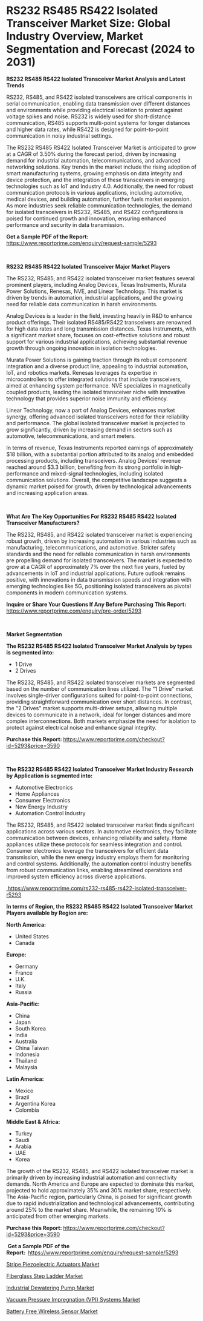 <p><h1>RS232 RS485 RS422 Isolated Transceiver Market Size: Global Industry Overview, Market Segmentation and Forecast (2024 to 2031)</h1></p><p><strong>RS232 RS485 RS422 Isolated Transceiver Market Analysis and Latest Trends</strong></p>
<p><p>RS232, RS485, and RS422 isolated transceivers are critical components in serial communication, enabling data transmission over different distances and environments while providing electrical isolation to protect against voltage spikes and noise. RS232 is widely used for short-distance communication, RS485 supports multi-point systems for longer distances and higher data rates, while RS422 is designed for point-to-point communication in noisy industrial settings. </p><p>The RS232 RS485 RS422 Isolated Transceiver Market is anticipated to grow at a CAGR of 3.50% during the forecast period, driven by increasing demand for industrial automation, telecommunications, and advanced networking solutions. Key trends in the market include the rising adoption of smart manufacturing systems, growing emphasis on data integrity and device protection, and the integration of these transceivers in emerging technologies such as IoT and Industry 4.0. Additionally, the need for robust communication protocols in various applications, including automotive, medical devices, and building automation, further fuels market expansion. As more industries seek reliable communication technologies, the demand for isolated transceivers in RS232, RS485, and RS422 configurations is poised for continued growth and innovation, ensuring enhanced performance and security in data transmission.</p></p>
<p><strong>Get a Sample PDF of the Report:&nbsp;</strong> <a href="https://www.reportprime.com/enquiry/request-sample/5293">https://www.reportprime.com/enquiry/request-sample/5293</a></p>
<p>&nbsp;</p>
<p><strong>RS232 RS485 RS422 Isolated Transceiver Major Market Players</strong></p>
<p><p>The RS232, RS485, and RS422 isolated transceiver market features several prominent players, including Analog Devices, Texas Instruments, Murata Power Solutions, Renesas, NVE, and Linear Technology. This market is driven by trends in automation, industrial applications, and the growing need for reliable data communication in harsh environments.</p><p>Analog Devices is a leader in the field, investing heavily in R&D to enhance product offerings. Their isolated RS485/RS422 transceivers are renowned for high data rates and long transmission distances. Texas Instruments, with a significant market share, focuses on cost-effective solutions and robust support for various industrial applications, achieving substantial revenue growth through ongoing innovation in isolation technologies.</p><p>Murata Power Solutions is gaining traction through its robust component integration and a diverse product line, appealing to industrial automation, IoT, and robotics markets. Renesas leverages its expertise in microcontrollers to offer integrated solutions that include transceivers, aimed at enhancing system performance. NVE specializes in magnetically coupled products, leading the isolated transceiver niche with innovative technology that provides superior noise immunity and efficiency.</p><p>Linear Technology, now a part of Analog Devices, enhances market synergy, offering advanced isolated transceivers noted for their reliability and performance. The global isolated transceiver market is projected to grow significantly, driven by increasing demand in sectors such as automotive, telecommunications, and smart meters.</p><p>In terms of revenue, Texas Instruments reported earnings of approximately $18 billion, with a substantial portion attributed to its analog and embedded processing products, including transceivers. Analog Devices' revenue reached around $3.3 billion, benefiting from its strong portfolio in high-performance and mixed-signal technologies, including isolated communication solutions. Overall, the competitive landscape suggests a dynamic market poised for growth, driven by technological advancements and increasing application areas.</p></p>
<p>&nbsp;</p>
<p><strong>What Are The Key Opportunities For RS232 RS485 RS422 Isolated Transceiver Manufacturers?</strong></p>
<p><p>The RS232, RS485, and RS422 isolated transceiver market is experiencing robust growth, driven by increasing automation in various industries such as manufacturing, telecommunications, and automotive. Stricter safety standards and the need for reliable communication in harsh environments are propelling demand for isolated transceivers. The market is expected to grow at a CAGR of approximately 7% over the next five years, fueled by advancements in IoT and industrial applications. Future outlook remains positive, with innovations in data transmission speeds and integration with emerging technologies like 5G, positioning isolated transceivers as pivotal components in modern communication systems.</p></p>
<p><strong>Inquire or Share Your Questions If Any Before Purchasing This Report:</strong> <a href="https://www.reportprime.com/enquiry/pre-order/5293">https://www.reportprime.com/enquiry/pre-order/5293</a></p>
<p>&nbsp;</p>
<p><strong>Market Segmentation</strong></p>
<p><strong>The RS232 RS485 RS422 Isolated Transceiver Market Analysis by types is segmented into:</strong></p>
<p><ul><li>1 Drive</li><li>2 Drives</li></ul></p>
<p><p>The RS232, RS485, and RS422 isolated transceiver markets are segmented based on the number of communication lines utilized. The "1 Drive" market involves single-driver configurations suited for point-to-point connections, providing straightforward communication over short distances. In contrast, the "2 Drives" market supports multi-driver setups, allowing multiple devices to communicate in a network, ideal for longer distances and more complex interconnections. Both markets emphasize the need for isolation to protect against electrical noise and enhance signal integrity.</p></p>
<p><strong>Purchase this Report:&nbsp;</strong><a href="https://www.reportprime.com/checkout?id=5293&price=3590">https://www.reportprime.com/checkout?id=5293&price=3590</a></p>
<p>&nbsp;</p>
<p><strong>The RS232 RS485 RS422 Isolated Transceiver Market Industry Research by Application is segmented into:</strong></p>
<p><ul><li>Automotive Electronics</li><li>Home Appliances</li><li>Consumer Electronics</li><li>New Energy Industry</li><li>Automation Control Industry</li></ul></p>
<p><p>The RS232, RS485, and RS422 isolated transceiver market finds significant applications across various sectors. In automotive electronics, they facilitate communication between devices, enhancing reliability and safety. Home appliances utilize these protocols for seamless integration and control. Consumer electronics leverage the transceivers for efficient data transmission, while the new energy industry employs them for monitoring and control systems. Additionally, the automation control industry benefits from robust communication links, enabling streamlined operations and improved system efficiency across diverse applications.</p></p>
<p><a href="https://www.reportprime.com/rs232-rs485-rs422-isolated-transceiver-r5293">&nbsp;https://www.reportprime.com/rs232-rs485-rs422-isolated-transceiver-r5293</a></p>
<p><strong>In terms of Region, the RS232 RS485 RS422 Isolated Transceiver Market Players available by Region are:</strong></p>
<p>
    <p> <strong> North America: </strong>
        <ul>
            <li>United States</li>
            <li>Canada</li>
        </ul>
        </p> 
    <p> <strong> Europe: </strong>
        <ul>
            <li>Germany</li>
            <li>France</li>
            <li>U.K.</li>
            <li>Italy</li>
            <li>Russia</li>
        </ul>
        </p> 
    <p> <strong> Asia-Pacific: </strong>
        <ul>
            <li>China</li>
            <li>Japan</li>
            <li>South Korea</li>
            <li>India</li>
            <li>Australia</li>
            <li>China Taiwan</li>
            <li>Indonesia</li>
            <li>Thailand</li>
            <li>Malaysia</li>
        </ul>
        </p> 
    <p> <strong> Latin America: </strong>
        <ul>
            <li>Mexico</li>
            <li>Brazil</li>
            <li>Argentina Korea</li>
            <li>Colombia</li>
        </ul>
        </p> 
    <p> <strong> Middle East & Africa: </strong>
        <ul>
            <li>Turkey</li>
            <li>Saudi</li>
            <li>Arabia</li>
            <li>UAE</li>
            <li>Korea</li>
        </ul>
    </p>
    </p>
<p><p>The growth of the RS232, RS485, and RS422 isolated transceiver market is primarily driven by increasing industrial automation and connectivity demands. North America and Europe are expected to dominate this market, projected to hold approximately 35% and 30% market share, respectively. The Asia-Pacific region, particularly China, is poised for significant growth due to rapid industrialization and technological advancements, contributing around 25% to the market share. Meanwhile, the remaining 10% is anticipated from other emerging markets.</p></p>
<p><strong>Purchase this Report: </strong><a href="https://www.reportprime.com/checkout?id=5293&price=3590">https://www.reportprime.com/checkout?id=5293&price=3590</a></p>
<p>&nbsp;<strong>Get a Sample PDF of the Report:&nbsp;&nbsp;</strong><a href="https://www.reportprime.com/enquiry/request-sample/5293">https://www.reportprime.com/enquiry/request-sample/5293</a></p>
<p><strong></strong></p>
<p><p><a href="https://github.com/SanjidaMahmud54/Market-Research-Report-List-1/blob/main/stripe-piezoelectric-actuators-market.md">Stripe Piezoelectric Actuators Market</a></p><p><a href="https://www.linkedin.com/pulse/global-fiberglass-step-ladder-market-opportunities-forecast-yaqje?trackingId=hYISox2tRMOTxiR6IvlEbA%3D%3D">Fiberglass Step Ladder Market</a></p><p><a href="https://www.linkedin.com/pulse/industrial-dewatering-pump-market-growth-segmentation-regional-cuhke?trackingId=qN93NkBDTsOFzEgDNFqD4g%3D%3D">Industrial Dewatering Pump Market</a></p><p><a href="https://issuu.com/reportprime-2/docs/vacuum-pressure-impregnation-vpi-sy_35e708e9d2fdeb">Vacuum Pressure Impregnation (VPI) Systems Market</a></p><p><a href="https://github.com/WashimHussain441/Market-Research-Report-List-1/blob/main/battery-free-wireless-sensor-market.md">Battery Free Wireless Sensor Market</a></p></p>